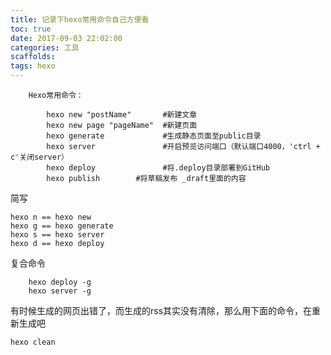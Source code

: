 ```yaml
---
title: 记录下hexo常用命令自己方便看
toc: true
date: 2017-09-03 22:02:00
categories: 工具
scaffolds:
tags: hexo
---
```


```
    Hexo常用命令：

        hexo new "postName"       #新建文章
        hexo new page "pageName"  #新建页面
        hexo generate             #生成静态页面至public目录
        hexo server               #开启预览访问端口（默认端口4000，'ctrl + c'关闭server）
        hexo deploy               #将.deploy目录部署到GitHub
        hexo publish        #将草稿发布 _draft里面的内容
```
<!-- more -->
简写
    
```
hexo n == hexo new
hexo g == hexo generate
hexo s == hexo server
hexo d == hexo deploy
```

复合命令

```
    hexo deploy -g
    hexo server -g
```    
有时候生成的网页出错了，而生成的rss其实没有清除，那么用下面的命令，在重新生成吧
    
    hexo clean